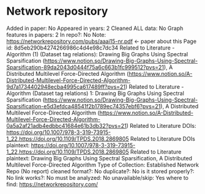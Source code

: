 # Network repository

Added in paper: No
Appeared in years: 2
Cleaned ALL data: No
Graph features in papers: 2
In repo?: No
Note: https://networkrepository.com/pubs/aaai15-nr.pdf ← paper about this
Page id: 8d5eb290b4274266986c4d4e98c7dc34
Related to Literature - Algorithm (1) (Dataset tag relations): Drawing Big Graphs Using Spectral
Sparsification (https://www.notion.so/Drawing-Big-Graphs-Using-Spectral-Sparsification-89da2043d0444f75a6c663b1fc999512?pvs=21), A Distributed Multilevel Force-Directed Algorithm (https://www.notion.so/A-Distributed-Multilevel-Force-Directed-Algorithm-9d7a1734402948ecba4995ca617489ff?pvs=21)
Related to Literature - Algorithm (Dataset tag relations) 1: Drawing Big Graphs Using Spectral
Sparsification (https://www.notion.so/Drawing-Big-Graphs-Using-Spectral-Sparsification-e5d3efdca48541f2b1789ec74357ebf6?pvs=21), A Distributed Multilevel Force-Directed Algorithm (https://www.notion.so/A-Distributed-Multilevel-Force-Directed-Algorithm-0a5a2af21adb4edbbc41684e61b3db32?pvs=21)
Related to Literature DOIs: https://doi.org/10.1007/978-3-319-73915-1_22,https://doi.org/10.1109/TPDS.2018.2869805
Related to Literature DOIs plaintext: https://doi.org/10.1007/978-3-319-73915-1_22,https://doi.org/10.1109/TPDS.2018.2869805
Related to Literature plaintext: Drawing Big Graphs Using Spectral
Sparsification, A Distributed Multilevel Force-Directed Algorithm
Type of Collection: Established Network Repo (No report)
cleaned format?: No
duplicate?: No
is it stored properly?: No
link works?: No
must be analyzed: No
unavailable/skip: Yes
where to find: https://networkrepository.com/
